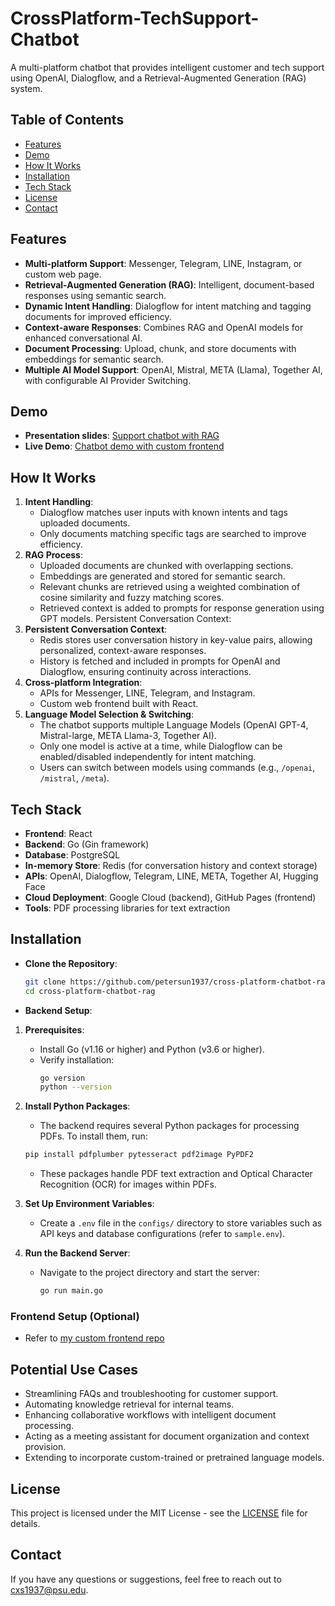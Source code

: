 
# CrossPlatform-TechSupport-Chatbot
A multi-platform chatbot that provides intelligent customer and tech support using OpenAI, Dialogflow, and a Retrieval-Augmented Generation (RAG) system.

## Table of Contents
- [Features](#features)
- [Demo](#demo)
- [How It Works](#how-it-works)
- [Installation](#installation)
- [Tech Stack](#tech-stack)
- [License](#license)
- [Contact](#contact)

## Features
- **Multi-platform Support**: Messenger, Telegram, LINE, Instagram, or custom web page.
- **Retrieval-Augmented Generation (RAG)**: Intelligent, document-based responses using semantic search.
- **Dynamic Intent Handling**: Dialogflow for intent matching and tagging documents for improved efficiency.
- **Context-aware Responses**: Combines RAG and OpenAI models for enhanced conversational AI.
- **Document Processing**: Upload, chunk, and store documents with embeddings for semantic search.
- **Multiple AI Model Support**: OpenAI, Mistral, META (Llama), Together AI, with configurable AI Provider Switching.

<!---   Handles FAQs, troubleshooting, and customer inquiries -->

## Demo
<!---   - **Video Demo**: [Coming Soon] -->
- **Presentation slides**: [Support chatbot with RAG](https://docs.google.com/presentation/d/10M90QfSjpdLvMHcqu3oT6lyrRwAfknDK/view)
- **Live Demo**: [Chatbot demo with custom frontend](https://petersun1937.github.io/Custom_Frontend_Chatbot)

## How It Works
1. **Intent Handling**:
   - Dialogflow matches user inputs with known intents and tags uploaded documents.
   - Only documents matching specific tags are searched to improve efficiency.
2. **RAG Process**:
   - Uploaded documents are chunked with overlapping sections.
   - Embeddings are generated and stored for semantic search.
   - Relevant chunks are retrieved using a weighted combination of cosine similarity and fuzzy matching scores.
   - Retrieved context is added to prompts for response generation using GPT models.
   Persistent Conversation Context:
3. **Persistent Conversation Context**:
   - Redis stores user conversation history in key-value pairs, allowing personalized, context-aware responses.
   - History is fetched and included in prompts for OpenAI and Dialogflow, ensuring continuity across interactions.
4. **Cross-platform Integration**:
   - APIs for Messenger, LINE, Telegram, and Instagram.
   - Custom web frontend built with React.
5. **Language Model Selection & Switching**:
   - The chatbot supports multiple Language Models (OpenAI GPT-4, Mistral-large, META Llama-3, Together AI).
   - Only one model is active at a time, while Dialogflow can be enabled/disabled independently for intent matching.
   - Users can switch between models using commands (e.g., `/openai`, `/mistral`, `/meta`).
   

## Tech Stack
- **Frontend**: React
- **Backend**: Go (Gin framework)
- **Database**: PostgreSQL
- **In-memory Store**: Redis (for conversation history and context storage)
- **APIs**: OpenAI, Dialogflow, Telegram, LINE, META, Together AI, Hugging Face
- **Cloud Deployment**: Google Cloud (backend), GitHub Pages (frontend)
- **Tools**: PDF processing libraries for text extraction


## Installation

- **Clone the Repository**:
   ```bash
   git clone https://github.com/petersun1937/cross-platform-chatbot-rag.git
   cd cross-platform-chatbot-rag
   ```

- **Backend Setup**:
1. **Prerequisites**:
   - Install Go (v1.16 or higher) and Python (v3.6 or higher).
   - Verify installation:
     ```bash
     go version
     python --version
     ```
2. **Install Python Packages**:
   - The backend requires several Python packages for processing PDFs. To install them, run:
   ```bash
   pip install pdfplumber pytesseract pdf2image PyPDF2
   ```
   - These packages handle PDF text extraction and Optical Character Recognition (OCR) for images within PDFs.

3. **Set Up Environment Variables**:
   - Create a `.env` file in the `configs/` directory to store variables such as API keys and database configurations (refer to `sample.env`).

4. **Run the Backend Server**:
   - Navigate to the project directory and start the server:
     ```bash
     go run main.go
     ```
      
### Frontend Setup (Optional)
   - Refer to [my custom frontend repo](https://github.com/petersun1937/Custom_Frontend_Chatbot)
<!--- 
   - **Tesseract OCR Installation** (Optional for OCR capabilities):
      - **Linux**: Install Tesseract via the package manager:
        ```bash
        sudo apt-get install tesseract-ocr
        ```
      - **Windows**: Download and install [Tesseract](https://github.com/tesseract-ocr/tesseract/wiki).
      - Ensure Tesseract is accessible through your system's PATH.
-->

<!---        
- Example `.env` file structure:
        ```bash
        DATABASE_URL=your_database_url
        API_KEY=your_api_key
        ```
      - Replace `your_database_url` and `your_api_key` with actual values.

   - **Run the backend server**:
      - Start the Go server by navigating to the project directory and running:
        ```bash
        go run main.go 
        ```
-->
        
<!--- 
- **Frontend Setup**:
   - Navigate to `React_custom_frontend/`:
     ```bash
     cd frontend
     npm install
     npm start
     ```
   - The frontend will run at [http://localhost:3000](http://localhost:3000).
   -->

## Potential Use Cases
- Streamlining FAQs and troubleshooting for customer support.
- Automating knowledge retrieval for internal teams.
- Enhancing collaborative workflows with intelligent document processing.
- Acting as a meeting assistant for document organization and context provision.
- Extending to incorporate custom-trained or pretrained language models.


## License
This project is licensed under the MIT License - see the [LICENSE](LICENSE) file for details.

## Contact
If you have any questions or suggestions, feel free to reach out to cxs1937@psu.edu.